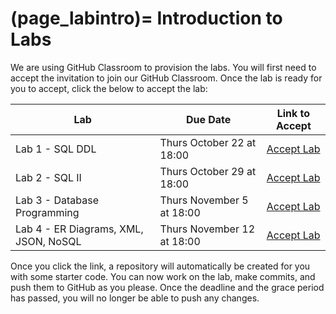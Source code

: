 (page_labintro)=
Introduction to Labs
=======================

We are using GitHub Classroom to provision the labs. 
You will first need to accept the invitation to join our GitHub Classroom.
Once the lab is ready for you to accept, click the below to accept the lab:

| Lab                                   | Due Date                   | Link to Accept |
|---------------------------------------|----------------------------|----------------|
| Lab 1 - SQL DDL                       | Thurs October 22 at 18:00  | [Accept Lab](https://classroom.github.com/a/eJliYfbk) |
| Lab 2 - SQL II                        | Thurs October 29 at 18:00  | [Accept Lab](ttps://classroom.github.com/a/ulM70TSM) |
| Lab 3 - Database Programming          | Thurs November 5 at 18:00  | [Accept Lab]() |
| Lab 4 - ER Diagrams, XML, JSON, NoSQL | Thurs November 12 at 18:00 | [Accept Lab]() |

Once you click the link, a repository will automatically be created for you with some starter code.
You can now work on the lab, make commits, and push them to GitHub as you please. 
Once the deadline and the grace period has passed, you will no longer be able to push any changes.